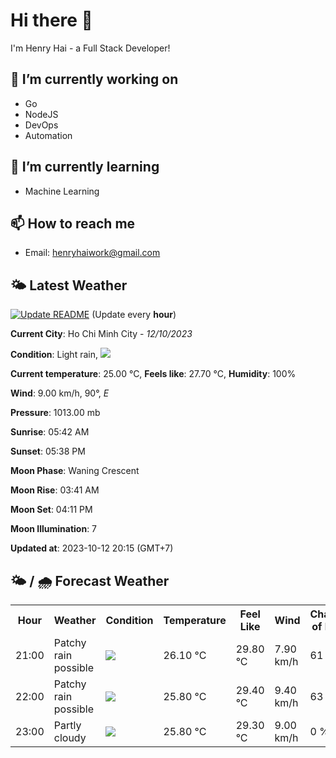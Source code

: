 # Hi there 👋

I'm Henry Hai - a Full Stack Developer!

## 🔭 I’m currently working on

- Go
- NodeJS
- DevOps
- Automation

## 🌱 I’m currently learning

- Machine Learning

## 📫 How to reach me

- Email: <henryhaiwork@gmail.com>

## 🌤️ Latest Weather
[![Update README](https://github.com/henry0hai/henry0hai/actions/workflows/udpateReadme.yml/badge.svg)](https://github.com/henry0hai/henry0hai/actions/workflows/udpateReadme.yml)
(Update every **hour**)
<!-- CURRENT_WEATHER:START -->
**Current City**: Ho Chi Minh City - *12/10/2023*

**Condition**: Light rain, <img src="https://cdn.weatherapi.com/weather/64x64/night/296.png"/>

**Current temperature**: 25.00 °C, **Feels like**: 27.70 °C, **Humidity**: 100%

**Wind**: 9.00 km/h, 90°, *E*

**Pressure**: 1013.00 mb

**Sunrise**: 05:42 AM

**Sunset**: 05:38 PM

**Moon Phase**: Waning Crescent

**Moon Rise**: 03:41 AM

**Moon Set**: 04:11 PM

**Moon Illumination**: 7

**Updated at**: 2023-10-12 20:15 (GMT+7)<!-- CURRENT_WEATHER:END -->

## 🌤️ / 🌧️ Forecast Weather
<!-- FORECAST_WEATHER:START -->
<table>
		<tr>
			<th>Hour</th>
			<th>Weather</th>
			<th>Condition</th>
			<th>Temperature</th>
			<th>Feel Like</th>
			<th>Wind</th>
			<th>Chance of Rain</th>
		</tr>
				<tr>
					<td>21:00</td>
					<td>Patchy rain possible</td>
					<td><img src='https://cdn.weatherapi.com/weather/64x64/night/176.png'/></td>
					<td>26.10 °C</td>
					<td>29.80 °C</td>
					<td>7.90 km/h</td>
					<td>61 %</td>
				</tr>
				<tr>
					<td>22:00</td>
					<td>Patchy rain possible</td>
					<td><img src='https://cdn.weatherapi.com/weather/64x64/night/176.png'/></td>
					<td>25.80 °C</td>
					<td>29.40 °C</td>
					<td>9.40 km/h</td>
					<td>63 %</td>
				</tr>
				<tr>
					<td>23:00</td>
					<td>Partly cloudy</td>
					<td><img src='https://cdn.weatherapi.com/weather/64x64/night/116.png'/></td>
					<td>25.80 °C</td>
					<td>29.30 °C</td>
					<td>9.00 km/h</td>
					<td>0 %</td>
				</tr>
</table>
<!-- FORECAST_WEATHER:END -->
